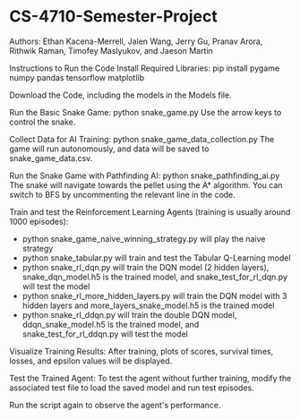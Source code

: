 ﻿# CS-4710-Semester-Project

Authors: Ethan Kacena-Merrell, Jalen Wang, Jerry Gu, Pranav Arora, Rithwik Raman, Timofey Maslyukov, and Jaeson Martin

Instructions to Run the Code Install Required Libraries: pip install pygame numpy pandas tensorflow matplotlib

Download the Code, including the models in the Models file.

Run the Basic Snake Game: python snake_game.py Use the arrow keys to control the snake.

Collect Data for AI Training: python snake_game_data_collection.py The game will run autonomously, and data will be saved to snake_game_data.csv.

Run the Snake Game with Pathfinding AI: python snake_pathfinding_ai.py The snake will navigate towards the pellet using the A* algorithm. You can switch to BFS by uncommenting the relevant line in the code.

Train and test the Reinforcement Learning Agents (training is usually around 1000 episodes):
- python snake_game_naive_winning_strategy.py will play the naive strategy
- python snake_tabular.py will train and test the Tabular Q-Learning model
- python snake_rl_dqn.py will train the DQN model (2 hidden layers), snake_dqn_model.h5 is the trained model, and snake_test_for_rl_dqn.py will test the model
- python snake_rl_more_hidden_layers.py will train the DQN model with 3 hidden layers and more_layers_snake_model.h5 is the trained model
- python snake_rl_ddqn.py will train the double DQN model, ddqn_snake_model.h5 is the trained model, and snake_test_for_rl_ddqn.py will test the model

Visualize Training Results: After training, plots of scores, survival times, losses, and epsilon values will be displayed.

Test the Trained Agent: To test the agent without further training, modify the associated test file to load the saved model and run test episodes.

Run the script again to observe the agent's performance.
